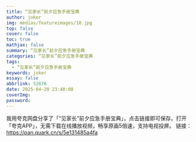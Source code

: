 ```yaml
---
title: “见家长”前夕应急手册宝典
author: joker
img: medias/featureimages/10.jpg
top: false
cover: false
toc: true
mathjax: false
summary: “见家长”前夕应急手册宝典
categories: “见家长”前夕应急手册宝典
tags:
  - “见家长”前夕应急手册宝典
keywords: joker
essay: false
abbrlink: 52676
date: 2025-04-20 23:40:08
coverImg:
password:
---
```


我用夸克网盘分享了「“见家长”前夕应急手册宝典」，点击链接即可保存。打开「夸克APP」，无需下载在线播放视频，畅享原画5倍速，支持电视投屏。
链接：https://pan.quark.cn/s/5e131485a4fa
